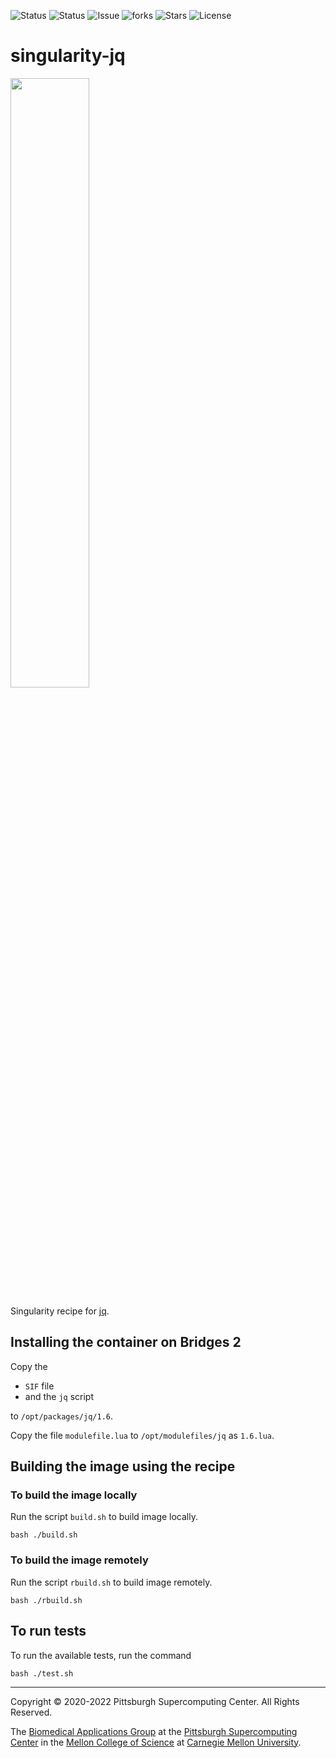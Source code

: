 ![Status](https://github.com/pscedu/singularity-jq/actions/workflows/main.yml/badge.svg)
![Status](https://github.com/pscedu/singularity-jq/actions/workflows/pretty.yml/badge.svg)
![Issue](https://img.shields.io/github/issues/pscedu/singularity-jq)
![forks](https://img.shields.io/github/forks/pscedu/singularity-jq)
![Stars](https://img.shields.io/github/stars/pscedu/singularity-jq)
![License](https://img.shields.io/github/license/pscedu/singularity-jq)

# singularity-jq
<img src="https://stedolan.github.io/jq/jq.png" width="50%" />

Singularity recipe for [jq](https://stedolan.github.io/jq/).

## Installing the container on Bridges 2
Copy the

* `SIF` file
* and the `jq` script

to `/opt/packages/jq/1.6`.

Copy the file `modulefile.lua` to `/opt/modulefiles/jq` as `1.6.lua`.

## Building the image using the recipe
### To build the image locally
Run the script `build.sh` to build image locally.

```
bash ./build.sh
```

### To build the image remotely
Run the script `rbuild.sh` to build image remotely.

```
bash ./rbuild.sh
```

## To run tests
To run the available tests, run the command

```
bash ./test.sh
```

---
Copyright © 2020-2022 Pittsburgh Supercomputing Center. All Rights Reserved.

The [Biomedical Applications Group](https://www.psc.edu/biomedical-applications/) at the [Pittsburgh Supercomputing
Center](http://www.psc.edu) in the [Mellon College of Science](https://www.cmu.edu/mcs/) at [Carnegie Mellon University](http://www.cmu.edu).
